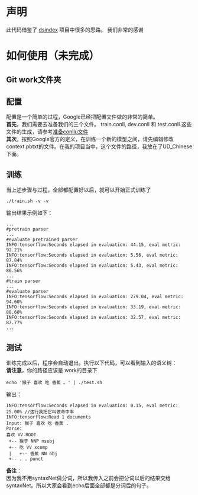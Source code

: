 # 声明
此代码借鉴了 [dsindex](https://github.com/dsindex/syntaxnet) 项目中很多的思路。 我们非常的感谢

# 如何使用（未完成）
## Git work文件夹


## 配置

配置是一个简单的过程，Google已经把配置文件做的非常的简单。</br>
**首先**，我们需要去准备我们的三个文件。 train.conll, dev.conll 和 test.conll.这些文件的生成，请参考[准备conllu文件](https://github.com/yutaolife/syntaxNet4Chinese/blob/master/guide/zh/conllu/conllu.md)</br>
**其次**，按照Google官方的定义，在训练一个新的模型之间，请先编辑修改context.pbtxt的文件。在我的项目当中，这个文件的路径，我放在了UD_Chinese下面。</br>

## 训练
当上述步骤与过程，全部都配置好以后，就可以开始正式训练了
```
./train.sh -v -v
```
输出结果示例如下：
```
...
#pretrain parser
...
#evaluate pretrained parser
INFO:tensorflow:Seconds elapsed in evaluation: 44.15, eval metric: 92.21%
INFO:tensorflow:Seconds elapsed in evaluation: 5.56, eval metric: 87.84%
INFO:tensorflow:Seconds elapsed in evaluation: 5.43, eval metric: 86.56%
...
#train parser
...
#evaluate parser
INFO:tensorflow:Seconds elapsed in evaluation: 279.04, eval metric: 94.60%
INFO:tensorflow:Seconds elapsed in evaluation: 33.19, eval metric: 88.60%
INFO:tensorflow:Seconds elapsed in evaluation: 32.57, eval metric: 87.77%
...
```

## 测试
训练完成以后，程序会自动退出。执行以下代码，可以看到输入的语义树：</br>
**请注意**，你的路径应该是 work的目录下
```
echo '猴子 喜欢 吃 香蕉 。' | ./test.sh
```
输出：
```
INFO:tensorflow:Seconds elapsed in evaluation: 0.15, eval metric: 25.00% //这行我把它叫做命中率
INFO:tensorflow:Read 1 documents
Input: 猴子 喜欢 吃 香蕉 .
Parse:
喜欢 VV ROOT
 +-- 猴子 NNP nsubj
 +-- 吃 VV xcomp
 |   +-- 香蕉 NN obj
 +-- . . punct

```

**备注**：</br>
因为我不用syntaxNet做分词，所以我传入之前会把分词以后的结果交给syntaxNet。所以大家会看到echo后面全部都是分词后的句子。

